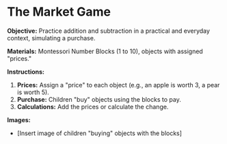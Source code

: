 # The Market Game

**Objective:** Practice addition and subtraction in a practical and everyday context, simulating a purchase.

**Materials:** Montessori Number Blocks (1 to 10), objects with assigned "prices."

**Instructions:**

1.  **Prices:** Assign a "price" to each object (e.g., an apple is worth 3, a pear is worth 5).
2.  **Purchase:** Children "buy" objects using the blocks to pay.
3.  **Calculations:** Add the prices or calculate the change.

**Images:**

* \[Insert image of children "buying" objects with the blocks]
